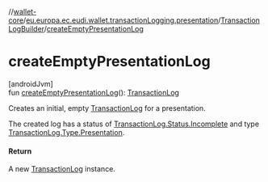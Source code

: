 //[wallet-core](../../../index.md)/[eu.europa.ec.eudi.wallet.transactionLogging.presentation](../index.md)/[TransactionLogBuilder](index.md)/[createEmptyPresentationLog](create-empty-presentation-log.md)

# createEmptyPresentationLog

[androidJvm]\
fun [createEmptyPresentationLog](create-empty-presentation-log.md)(): [TransactionLog](../../eu.europa.ec.eudi.wallet.transactionLogging/-transaction-log/index.md)

Creates an initial, empty [TransactionLog](../../eu.europa.ec.eudi.wallet.transactionLogging/-transaction-log/index.md) for a presentation.

The created log has a status of [TransactionLog.Status.Incomplete](../../eu.europa.ec.eudi.wallet.transactionLogging/-transaction-log/-status/-incomplete/index.md) and type [TransactionLog.Type.Presentation](../../eu.europa.ec.eudi.wallet.transactionLogging/-transaction-log/-type/-presentation/index.md).

#### Return

A new [TransactionLog](../../eu.europa.ec.eudi.wallet.transactionLogging/-transaction-log/index.md) instance.
